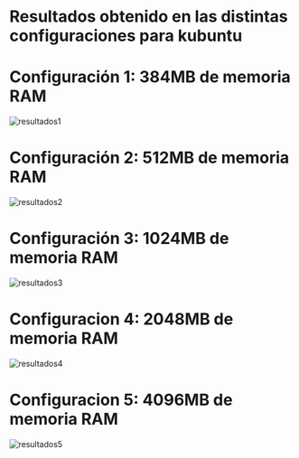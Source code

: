 Resultados obtenido en las distintas configuraciones para kubuntu
=================================================================

# Configuración 1: 384MB de memoria RAM

![resultados1](https://dl.dropbox.com/s/15a9a35pf7tsepa/configuracion1_k.png)

# Configuración 2: 512MB de memoria RAM

![resultados2](https://dl.dropbox.com/s/n4qegm8d1bptxz1/configuracion2_k.png)

# Configuración 3: 1024MB de memoria RAM

![resultados3](https://dl.dropbox.com/s/9r8jx0f3zfg04ow/configuracion3_k.png)

# Configuracion 4: 2048MB de memoria RAM

![resultados4](https://dl.dropbox.com/s/caj62w1jpu326if/configuracion4_k_2.png)

# Configuracion 5: 4096MB de memoria RAM

![resultados5](https://dl.dropbox.com/s/a37vsr66vibyq59/configuracion5_k_2.png)
